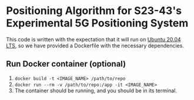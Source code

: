 # Positioning Algorithm for S23-43's Experimental 5G Positioning System
This code is written with the expectation that it will run on [Ubuntu 20.04 LTS](https://releases.ubuntu.com/focal/), so we have provided a Dockerfile with the necessary dependencies.

## Run Docker container (optional)
1. `docker build -t <IMAGE_NAME> /path/to/repo`
2. `docker run --rm -v /path/to/repo:/app -it <IMAGE_NAME>`
3. The container should be running, and you should be in its terminal.